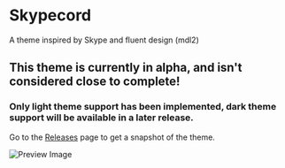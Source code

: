# Skypecord
A theme inspired by Skype and fluent design (mdl2)

## **This theme is currently in alpha, and isn't considered close to complete!**
### Only light theme support has been implemented, dark theme support will be available in a later release.

Go to the [Releases](https://github.com/MasicoreLord/Skypecord/releases) page to get a snapshot of the theme.

![Preview Image](https://i.snag.gy/uaAke1.jpg)
